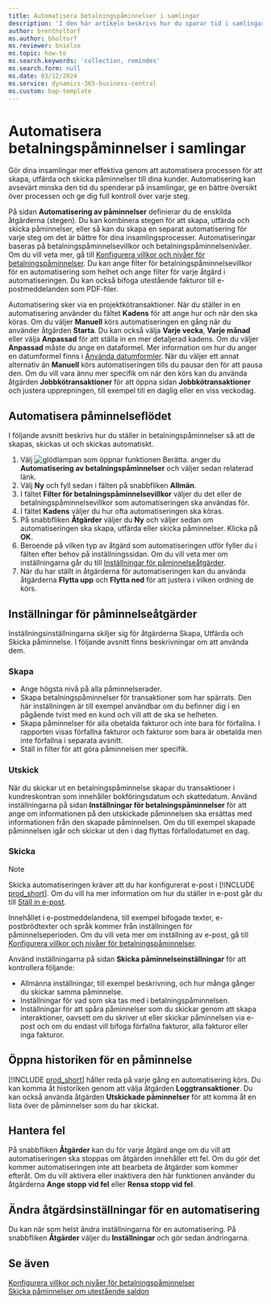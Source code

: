 ```yaml
---
title: Automatisera betalningspåminnelser i samlingar
description: 'I den här artikeln beskrivs hur du sparar tid i samlingar genom att automatisera processerna för att skapa, utfärda och skicka påminnelser till kunder.'
author: brentholtorf
ms.author: bholtorf
ms.reviewer: bnielse
ms.topic: how-to
ms.search.keywords: 'collection, remindes'
ms.search.form: null
ms.date: 03/12/2024
ms.service: dynamics-365-business-central
ms.custom: bap-template
---
```

# <a name="automate-reminders-in-collections"></a>Automatisera betalningspåminnelser i samlingar

Gör dina insamlingar mer effektiva genom att automatisera processen för att skapa, utfärda och skicka påminnelser till dina kunder. Automatisering kan avsevärt minska den tid du spenderar på insamlingar, ge en bättre översikt över processen och ge dig full kontroll över varje steg.

På sidan **Automatisering av påminnelser** definierar du de enskilda åtgärderna (stegen). Du kan kombinera stegen för att skapa, utfärda och skicka påminnelser, eller så kan du skapa en separat automatisering för varje steg om det är bättre för dina insamlingsprocesser. Automatiseringar baseras på betalningspåminnelsevillkor och betalningspåminnelsenivåer. Om du vill veta mer, gå till [Konfigurera villkor och nivåer för betalningspåminnelser](finance-setup-reminders.md). Du kan ange filter för betalningspåminnelsevillkor för en automatisering som helhet och ange filter för varje åtgärd i automatiseringen. Du kan också bifoga utestående fakturor till e-postmeddelanden som PDF-filer.

Automatisering sker via en projektkötransaktioner. När du ställer in en automatisering använder du fältet **Kadens** för att ange hur och när den ska köras. Om du väljer **Manuell** körs automatiseringen en gång när du använder åtgärden **Starta**. Du kan också välja **Varje vecka**, **Varje månad** eller välja **Anpassad** för att ställa in en mer detaljerad kadens. Om du väljer **Anpassad** måste du ange en dataformel. Mer information om hur du anger en datumformel finns i [Använda datumformler](ui-enter-date-ranges.md#use-date-formulas). När du väljer ett annat alternativ än **Manuell** körs automatiseringen tills du pausar den för att pausa den. Om du vill vara ännu mer specifik om när den körs kan du använda åtgärden **Jobbkötransaktioner** för att öppna sidan **Jobbkötransaktioner** och justera upprepningen, till exempel till en daglig eller en viss veckodag.

## <a name="automate-the-reminders-flow"></a>Automatisera påminnelseflödet

I följande avsnitt beskrivs hur du ställer in betalningspåminnelser så att de skapas, skickas ut och skickas automatiskt.

1. Välj ![glödlampan som öppnar funktionen Berätta.](media/ui-search/search_small.png "Berätta för mig vad du vill göra") anger du **Automatisering av betalningspåminnelser** och väljer sedan relaterad länk.
1. Välj **Ny** och fyll sedan i fälten på snabbfliken **Allmän**.
1. I fältet **Filter för betalningspåminnelsevillkor** väljer du det eller de betalningspåminnelsevillkor som automatiseringen ska användas för.
1. I fältet **Kadens** väljer du hur ofta automatiseringen ska köras.
1. På snabbfliken **Åtgärder** väljer du **Ny** och väljer sedan om automatiseringen ska skapa, utfärda eller skicka påminnelser. Klicka på **OK**.
1. Beroende på vilken typ av åtgärd som automatiseringen utför fyller du i fälten efter behov på inställningssidan. Om du vill veta mer om inställningarna går du till [Inställningar för påminnelseåtgärder](#settings-for-reminder-actions).
1. När du har ställt in åtgärderna för automatiseringen kan du använda åtgärderna **Flytta upp** och **Flytta ned** för att justera i vilken ordning de körs.

## <a name="settings-for-reminder-actions"></a>Inställningar för påminnelseåtgärder

Inställningsinställningarna skiljer sig för åtgärderna Skapa, Utfärda och Skicka påminnelse. I följande avsnitt finns beskrivningar om att använda dem.

### <a name="create"></a>Skapa

* Ange högsta nivå på alla påminnelserader.  
* Skapa betalningspåminnelser för transaktioner som har spärrats. Den här inställningen är till exempel användbar om du befinner dig i en pågående tvist med en kund och vill att de ska se helheten.
* Skapa påminnelser för alla obetalda fakturor och inte bara för förfallna. I rapporten visas förfallna fakturor och fakturor som bara är obetalda men inte förfallna i separata avsnitt.
* Ställ in filter för att göra påminnelsen mer specifik.

### <a name="issue"></a>Utskick

När du skickar ut en betalningspåminnelse skapar du transaktioner i kundreskontran som innehåller bokföringsdatum och skattedatum. Använd inställningarna på sidan **Inställningar för betalningspåminnelser** för att ange om informationen på den utskickade påminnelsen ska ersättas med informationen från den skapade påminnelsen. Om du till exempel skapade påminnelsen igår och skickar ut den i dag flyttas förfallodatumet en dag.

### <a name="send"></a>Skicka

> [!NOTE]
> Skicka automatiseringen kräver att du har konfigurerat e-post i [!INCLUDE [prod_short](includes/prod_short.md)]. Om du vill ha mer information om hur du ställer in e-post går du till [Ställ in e-post](admin-how-setup-email.md).

Innehållet i e-postmeddelandena, till exempel bifogade texter, e-postbrödtexter och språk kommer från inställningen för påminnelseperioden. Om du vill veta mer om inställning av e-post, gå till [Konfigurera villkor och nivåer för betalningspåminnelser](finance-setup-reminders.md).

Använd inställningarna på sidan **Skicka påminnelseinställningar** för att kontrollera följande:

* Allmänna inställningar, till exempel beskrivning, och hur många gånger du skickar samma påminnelse.
* Inställningar för vad som ska tas med i betalningspåminnelsen.
* Inställningar för att spåra påminnelser som du skickar genom att skapa interaktioner, oavsett om du skriver ut eller skickar påminnelsen via e-post och om du endast vill bifoga förfallna fakturor, alla fakturor eller inga fakturor. 

## <a name="access-the-history-of-a-reminder"></a>Öppna historiken för en påminnelse

[!INCLUDE [prod_short](includes/prod_short.md)] håller reda på varje gång en automatisering körs. Du kan komma åt historiken genom att välja åtgärden **Loggtransaktioner**. Du kan också använda åtgärden **Utskickade påminnelser** för att komma åt en lista över de påminnelser som du har skickat.

## <a name="handle-errors"></a>Hantera fel

På snabbfliken **Åtgärder** kan du för varje åtgärd ange om du vill att automatiseringen ska stoppas om åtgärden innehåller ett fel. Om du gör det kommer automatiseringen inte att bearbeta de åtgärder som kommer efteråt. Om du vill aktivera eller inaktivera den här funktionen använder du åtgärderna **Ange stopp vid fel** eller **Rensa stopp vid fel**.

## <a name="change-action-settings-for-an-automation"></a>Ändra åtgärdsinställningar för en automatisering

Du kan när som helst ändra inställningarna för en automatisering. På snabbfliken **Åtgärder** väljer du **Inställningar** och gör sedan ändringarna.

## <a name="see-also"></a>Se även

[Konfigurera villkor och nivåer för betalningspåminnelser](finance-setup-reminders.md)  
[Skicka påminnelser om utestående saldon](receivables-send-reminders.md)  
